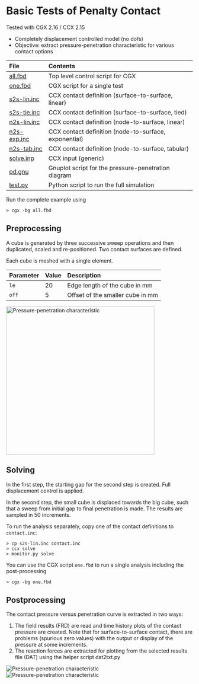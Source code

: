 # Basic Tests of Penalty Contact
Tested with CGX 2.16 / CCX 2.15

+ Completely displacement controlled model (no dofs)
+ Objective: extract pressure-penetration characteristic for various contact options

 File                       | Contents                                             
:-------------              | :-------------                                 
 [all.fbd](all.fbd)         | Top level control script for CGX            
 [one.fbd](one.fbd)         | CGX script for a single test                
 [s2s-lin.inc](s2s-lin.inc) | CCX contact definition (surface-to-surface, linear)     
 [s2s-tie.inc](s2s-tie.inc) | CCX contact definition (surface-to-surface, tied)      
 [n2s-lin.inc](n2s-lin.inc) | CCX contact definition (node-to-surface, linear)       
 [n2s-exp.inc](n2s-exp.inc) | CCX contact definition (node-to-surface, exponential)       
 [n2s-tab.inc](n2s-tab.inc) | CCX contact definition (node-to-surface, tabular)       
 [solve.inp](solve.inp)     | CCX input (generic)      
 [pd.gnu](pd.gnu)           | Gnuplot script for the pressure-penetration diagram    
 [test.py](test.py)         | Python script to run the full simulation

Run the complete example using
```
> cgx -bg all.fbd
```
## Preprocessing

A cube is generated by three successive sweep operations and then duplicated,
scaled and re-positioned.
Two contact surfaces are defined.

Each cube is meshed with a single element.

Parameter | Value | Description
:--       | :--   | :---
`le`      | 20    | Edge length of the cube in mm
`off`     | 5     | Offset of the smaller cube in mm

<img src="contact.png" title="Pressure-penetration characteristic" width=400>

## Solving
In the first step, the starting gap for the second step is created. Full displacement control is applied.

In the second step, the small cube is displaced towards the big cube, such that a sweep from initial gap
to final penetration is made. The results are sampled in 50 increments.

To run the analysis separately, copy one of the contact definitions to `contact.inc`:
```
> cp s2s-lin.inc contact.inc
> ccx solve
> monitor.py solve
```
You can use the CGX script `one.fbd` to run a single analysis including the post-processing
```
> cgx -bg one.fbd
```

## Postprocessing

The contact pressure versus penetration curve is extracted in two ways:
1. The field results (FRD) are read and time history plots of the contact pressure are created. Note that for surface-to-surface contact, there are problems (spurious zero values) with the output or display of the
pressure at some increments.
2. The reaction forces are extracted for plotting from the selected results file (DAT) using the helper script dat2txt.py

<img src="pd.png" title="Pressure-penetration characteristic">
<img src="ft.png" title="Pressure-penetration characteristic">
